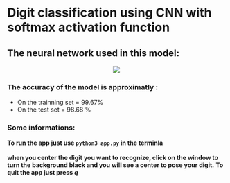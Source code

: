 # Digit classification using CNN with softmax activation function

## The neural network used in this model:
<p align="center">
  <img src="https://github.com/BerqiaMouad/softmax_digit_classification/blob/master/NN_model.png">
</p>

### The accuracy of the model is approximatly :

+ On the trainning set = 99.67%
+ On the test set = 98.68 %

### Some informations:
<b>To run the app just use ```python3 app.py``` in the terminla </b>
<br/><br/>
<b>when you center the digit you want to recognize, click on the window to turn the background black and you will see a center to pose your digit.</b>
<b>To quit the app just press <i>q</i></b>

